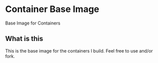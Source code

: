 # Container Base Image

Base Image for Containers

## What is this

This is the base image for the containers I build. Feel free to use
and/or fork.
